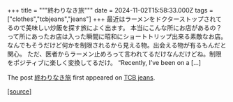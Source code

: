 +++
title = """終わりなき旅"""
date = 2024-11-02T15:58:33.000Z
tags = ["clothes","tcbjeans","jeans"]
+++
最近はラーメンをドクターストップされてるので美味しい炒飯を探す旅によく出ます。 本当にこんな所にお店があるの？って所にあったお店は入った瞬間に昭和にショートトリップ出来る素敵なお店。 なんでもそうだけど何かを制限されるから見える物。出会える物が有るもんだと関心。 ただ、医者からラーメン止めろって言われてるだけなんだけどね。制限をポジティブに楽しく変換してるだけ。 “Recently, I’ve been on a \[…\]

The post [終わりなき旅](http://tcbjeans.com/2024/11/03/49835) first appeared on [TCB jeans](http://tcbjeans.com).

[[source]](http://tcbjeans.com/2024/11/03/49835)
